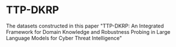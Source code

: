 # TTP-DKRP
The datasets constructed in this paper "TTP-DKRP: An Integrated Framework for Domain Knowledge and Robustness Probing in Large Language Models for Cyber Threat Intelligence"
